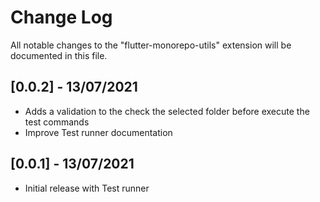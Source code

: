 # Change Log

All notable changes to the "flutter-monorepo-utils" extension will be documented in this file.

## [0.0.2] - 13/07/2021
- Adds a validation to the check the selected folder before execute the test commands
- Improve Test runner documentation

## [0.0.1] - 13/07/2021

- Initial release with Test runner